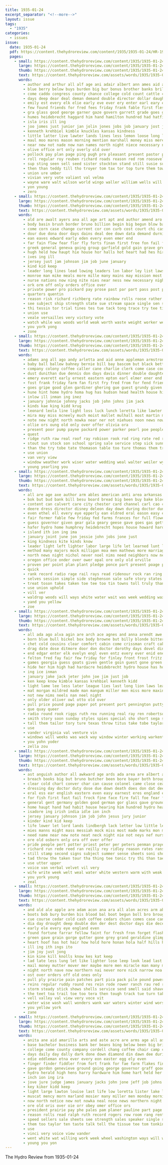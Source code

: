 ```yaml
---
title: 1935-01-24
excerpt_separator: "<!--more-->"
layout: issue
tags:
  - "1935"
categories:
  - issues
issue:
  date: 1935-01-24
  pdf: https://content.thehydroreview.com/content/1935/1935-01-24/HR-1935-01-24.pdf
  pages:
    - small: https://content.thehydroreview.com/content/1935/1935-01-24/small/HR-1935-01-24-01.jpg
      large: https://content.thehydroreview.com/content/1935/1935-01-24/large/HR-1935-01-24-01.jpg
      thumb: https://content.thehydroreview.com/content/1935/1935-01-24/thumbnails/HR-1935-01-24-01.jpg
      text: https://content.thehydroreview.com/assets/words/1935/1935-01-24/HR-1935-01-24-01.txt
      words:
        - author and arthur all alf age ani adair albert ann ames aid are adkins agri ally ain alsup ago ave
        - blue berry below buys burden big bur bonus brother banks brilliant bills balk blew bill but babb been both bonds billie better business bank bascom boast boucher brought battle baptist buy bunch bring board belew broom best
        - come caddo congress county chance college cold count cattle change care can class cal cane christian con cole cast city clerk church company christa cay cotton cause call chris christmas chelf coker cover cedar corn came cant credit clinton
        - days deep dear deal deman demand double director dollar daughter december during death daughters down dies don doctor day dick
        - emily est every elk elie early eve ever ery enter earl eary enid end ell elliot even
        - few found friends for fred fees friday frank fable first flesh fish fate fine from foot free far friend felt farm
        - gra glass good george garner gaze govern garrett grade goes given grew garder glidewell game general grain goodpasture governor
        - humes heidebrecht haggard him hand hamilton hundred had hatfield hesser honor half home hume henry harry held hydro husband hopes her hey has hayward hina heal high hardware house hardacre health hope
        - isla iris ill ing
        - joo jomes just junior jan jolin jones jobs job january jost john jump joe jon jackson
        - kenneth krehbiel kimble knuckles kansas kindness
        - little latter live lawter lands lines less lemon loose long labor left lights late learn leroy lows last lies living loosen lawrence large lizzie let later lake letter lodge
        - maul moo mares mason morning mention marshall money miss mere mens miller mcnary march mcbride might mor mee members more moore made may monda mura mies men mildred much man minnie matter must mail many mark mckee metta mauk malt monday million
        - near new not nade now nan names north night niece necessary nims nor
        - olive office ort only overly old over
        - pollock pay plan page ping pugh pro pleasant present pastor prier power peo people pounds president patient proper public piper part ponte per poor
        - roll regular roy reuben richard roads reason red rom roosevelt rowan register room rather road reno rise ridge
        - sup sting seen sell seed sister stockton stand still susie sung smith shade store second said speed sandlin sorrow senator sorrows subject slemp show samples service schol shall stamp safe soma state super she sale sales seven such states sunday save stamps speaker saturday sat sun school soon set
        - then than teddy till tho troyer tom tax tor top ture them towns teacher the test thi thurs try ting taken ten torn thompson too tea talk
        - union ure umber
        - vivian very vote valiant val velma
        - wayne ware walt wilson world wingo waller william wells will wave wait wages western winfield work wate weatherman went walter williams weeks week while wind was white with
        - yon young
        - zero
    - small: https://content.thehydroreview.com/content/1935/1935-01-24/small/HR-1935-01-24-02.jpg
      large: https://content.thehydroreview.com/content/1935/1935-01-24/large/HR-1935-01-24-02.jpg
      thumb: https://content.thehydroreview.com/content/1935/1935-01-24/thumbnails/HR-1935-01-24-02.jpg
      text: https://content.thehydroreview.com/assets/words/1935/1935-01-24/HR-1935-01-24-02.txt
      words:
        - ald are awalt ayers ana all age art apt and author amend aro ally
        - body basin brush border bruno billion begin big begun blow ban better but bitterly branch best bein bruckart bud berlin been business bureau busi bill ball borah back brown began borders batley bonus bas bers brought blood board broaden byrnes blind
        - come corn case change current cor con curb cost court chi cases chaco congress city carolina claus came cause carry code cell course comes child can col
        - dour due dona door days dains deal dee down data demand durning desire delay day during done dally dry does
        - ean eaves edward early eden every even emer end
        - far fain flow fear flor fly forts finan first free fon fail fought fine fand fone for frances furnish found fed floor fate fund from foe
        - greek general geneva going group garfield gold gain grave gress gamble gov getting given good goes gen germany
        - hugh held how haupt hie house hor halls hot heart had hes hiram heard hour hand hopes han her hydro hosta hopewell has high health
        - ives ing ill
        - jersey just jam johnson jim job june january
        - kind kid keep
        - leader long lines lead lowing leaders lon labor ley list laws love line losing last low like latter league little
        - monroe man mike meals more mille many mains may mission most mail mineral mews mutt money mall must means mile miles mote matters much mention manner minne mony males members matter mann men made march mediate major
        - nurse nations now ning nite nies near ness new necessary night nia nore news nine nation nin not
        - ork orm off only orders office over
        - private power pro pickard pay prose past par part pass post planes pound pee persia polley per plan people pill press plane public pink pounds president present place precious price persons
        - quarters quentin
        - reason risk richard richberg rate rainbow rolls roose rather rayburn ready renew rule rich ransom route ran rob rates roosevelt roll
        - see subject ship strength state sue stream space single sen sit show snell say saar seal senator sena springs states storm seen signs size seems speak speech side start san song six study sir storms such som september sincere save soon shown story surplus shirts starts south shows sey said shallow sum second special
        - thi tessin tor trial tines tes tue tack tong trace try tee tin then tiny texas than tho thing tat takes tater ting tea tory them test the too taken ties trom trust tax
        - union use
        - veale versailles very victory vote
        - watch while was woods world weak worth waste weight worker well western witt ways war wage will with william white wild washington week work wells weeks way walt won worn why
        - you york yong
        - zone
    - small: https://content.thehydroreview.com/content/1935/1935-01-24/small/HR-1935-01-24-03.jpg
      large: https://content.thehydroreview.com/content/1935/1935-01-24/large/HR-1935-01-24-03.jpg
      thumb: https://content.thehydroreview.com/content/1935/1935-01-24/thumbnails/HR-1935-01-24-03.jpg
      text: https://content.thehydroreview.com/assets/words/1935/1935-01-24/HR-1935-01-24-03.txt
      words:
        - adams ang all ago andy arletta and aid anne appleman armstrong ast are
        - baby ball ballew bahney bernie bill bay bascom but black better butler bist bear baptist bet brown bers been bickell body bethel butch bath blough bank
        - company colony coffee caller cane charlie clerk come case county charles caddo cope change childs crosswhite course carl colt cartwright creek call cold cousin cee chy credit class city clara cordial custer crail
        - dust dunithan due dennis don days davis dinner double daughters doing daughter day during done dry ditmore death
        - emery everett early ernest eastern epton earl elmer ener end ethel even
        - fost frank friday farm fan first fry fred from for fend friends few
        - goes gripe good glen gardiner ghering gue guest grundy given gourd garner games gar george going gray gilmore
        - hune hint home hydro homa hug has hudson head health house him honor hitch hall her held horse had herman harry hazel
        - inlow ill inman ing inez
        - january johnnie johnny jacks job john johns jim jack
        - kinds kae king kidd krug
        - leonard leola line light loss luck lunch loretta like lawter luella look ley lynch lesson last long low lewis lena lasley lookeba lemon luderman lloyd
        - mira may miss mcneely much moist mallet mulhall most martin members miller morning mapel mare made many mares more mains
        - note new night north nowka near ner not niehues noon news now
        - ollie ors oung old only over offer olivia ora
        - present poor pump payne packard power parker pearl poe people pot plan plumber past pitzer philip pipe pees pleasant paul
        - quest
        - ridge ruth raw real roof ray robison rook rod ring rate red rust round regular riggs read roy
        - stout sun stock son school spring sale service step sick sunny sunday see smile shower subject scott seed slemp show still sur saturday sandlin starts special sat shiver state sell sam shanks
        - than the try tobe tate thomason table too ture thomas them triplett teacher
        - use union
        - van very view
        - window weather work wiser water wedding weal walter weiler wyatt was willis williams wat winifred with way word wack weiner wife week working wind wilbur welcome will
        - young yearling you
    - small: https://content.thehydroreview.com/content/1935/1935-01-24/small/HR-1935-01-24-04.jpg
      large: https://content.thehydroreview.com/content/1935/1935-01-24/large/HR-1935-01-24-04.jpg
      thumb: https://content.thehydroreview.com/content/1935/1935-01-24/thumbnails/HR-1935-01-24-04.jpg
      text: https://content.thehydroreview.com/assets/words/1935/1935-01-24/HR-1935-01-24-04.txt
      words:
        - all are age axe author arm ables american anti area arkansas ago accord ask ager and ain able
        - bok but bud bank bill besu board bread big been buy bake block bers best bur brides binger bright bridegroom boyd bus boucher bayer berlin bring burk breath betty below bonus blue bride business
        - content can calvert care city chester card channel carl cao chy cream caddo connally cee county cor charles cake cold chief cia congress come case cases church common che cry class cheap cubic company
        - deere dress director disney deleon day down during doctor dungan death doing dodge
        - even ethel ell every eye epperly ean eldred eral eason easy eileen eva
        - fair former fable few friday fed farms frances for full flowers forward folks fast farm from fone flood fountain first far fred fall frasier forget friends felton
        - guess governor given gear gala geary geese gave goes gas getting
        - hafer hydro home humphrey heidebrecht hopes house howard hardware husband her heart harold herring halter hundred henke hatfield hinton horton happy hen had has herndon hind hamilton haye held health holt hot
        - island ith ion ing ima
        - january joint june jon jessie john jobs jone just
        - king kindness kite kinds know
        - leader light left lighter labor large life let learned lunt leverich lovely lace longer lis lea love last lass lot later lower likely level lawter las lenora long leo
        - method many majors mock milligan moa men mathews more marriage most missouri man melba made money monday marland mcbride must miller music mullendore miles melton mer male mckee mae much
        - north news night nichol never noel nims need neighbors now needs not name ney ner new nor nine
        - oregon office onder over ower opal ore only old orville
        - proven per point plan plant pledge ponce part present poage pro place pretty pay pink president preas private paper public pal plants people pot paul pauline piano pillow pius pack power pape press
        - quick
        - rank record radio rage rail rays read ridenour rock ran ring rais real river road ree rates romance res ristow race rent red
        - selves session simple side stephenson sale safe story states sunday she schools state sang standard seen sodders south start say school severance search saturday shower see set sum suit sells score secor sion service satin scott second speed sales senator short
        - treat toson takes taken toe tee too tin towns toll truly than tax tha theresa times the ting thousand till texas thein them train town titus take ten thomas tale tennessee
        - use union uphold
        - vill ver
        - waldrop woods will ways white water wait was week wedding wax wood warkentin washington writer while whitmer western willis words want world way wee williams with west well work won wesley
        - yand you yellow
        - zoe
    - small: https://content.thehydroreview.com/content/1935/1935-01-24/small/HR-1935-01-24-05.jpg
      large: https://content.thehydroreview.com/content/1935/1935-01-24/large/HR-1935-01-24-05.jpg
      thumb: https://content.thehydroreview.com/content/1935/1935-01-24/thumbnails/HR-1935-01-24-05.jpg
      text: https://content.thehydroreview.com/assets/words/1935/1935-01-24/HR-1935-01-24-05.txt
      words:
        - all ada ago alva agin are arch ace agnes and anna arendt awe ares ask
        - born blue bull bickel box body browne but billy blonde bitter boucher bartgis bethel bradley ben bring bears business been beh bernice bowels basket black best back
        - chet cold cousins clear comfort cabin come crissman craft cake coker calvin carruth clive crane city crank crisman claflin cause cole carl cal college can carol came company coleman
        - drag date dose ditmore door don doctor dorothy days dovel dinner daughter dorris deiner
        - end edgar enter elk evelyn engl even entz every ever enid ene elliott
        - felton fred fay fair few friday for finley front frost fritz french frank friends ford florence from frances force floyd fam famous forget flansburg farm
        - games georgia guess goats given gentle goin guest gone green graff glass
        - hide her him high had hardacre heidebrecht hydro house has hour hollow hee hair hamilton herman how henry hard harry hang heart hand holding harold habit held hoot home honor hamons
        - ing ice inman
        - january jake jack jeter john joe jim just job
        - ken keep know kimble kansas krehbiel kenneth kidd
        - light lame lee less later league lies last long lion laws learned like low let lanning look luella late lassiter lemon lillian
        - mat morgan mildred made man mangum miller men miss more maxine mary may many mine most melba morning
        - not new nims neels nan neel night
        - only older oliver owl otto old over
        - pull price pound page paper pot present port pennington putty pay piece proud
        - que quay queer
        - radio round rook riggs ruth rex running real ray ren robertson rate read romance reading reva roll
        - smith story soon sunday styles spies special sho short sega school sutton stockton set stork student safe scott sop sell small suit supper stiff sale sister son say surprise salesman speak seem secret style sand sled saturday stein six standard sedan sot said she samples
        - tall them tailor tory ture texas throw titus take tobe taylor trip tayler tale till too town the tippy thomason tones team taken
        - use
        - vander virginia val venture vin
        - windows will weeks was wack way window winter working warkentin weatherford well while world with week wayne wish want worth war word wife
        - you yohn yoder
        - zella zou
    - small: https://content.thehydroreview.com/content/1935/1935-01-24/small/HR-1935-01-24-06.jpg
      large: https://content.thehydroreview.com/content/1935/1935-01-24/large/HR-1935-01-24-06.jpg
      thumb: https://content.thehydroreview.com/content/1935/1935-01-24/thumbnails/HR-1935-01-24-06.jpg
      text: https://content.thehydroreview.com/assets/words/1935/1935-01-24/HR-1935-01-24-06.txt
      words:
        - ast anguish author all awkward age ards ada area are albert and ask alt aid
        - breach books big but bruno butcher been bore bayer both brought bowels blouse bale betty boy bulk best brink blood bis baby better back
        - clear cold chart conver char can cause colonel came close cease case chief con cross cay come condon cough cure crush childs cee corner child charles court christians comfort coins center
        - dressing day doctor duty dose due down death does don dat deep done double davis der
        - eral ess ear english eastern even easy earnest eres england ene ever eye else eston
        - for fish first fast fail frock fine face fire fall foe fear from fisch force free few freeze fitzwater fallen found flesh ford full
        - general gent germany golden good german gor glass gave ground green gran gene gow given
        - home haupt hand had habit house hearing him hundred hydro head heed health holding hauptmann heres held hiscox high hey has hope hay how heads hour hood
        - isadore ing irish india idle ion inch
        - jersey january johnson jim job john jesus jury junior
        - kinder kind kid keep
        - life lower let lord lands lindbergh lack letter low little league later lefthand line land large learn lesson les live long last lar leer like lords left
        - mies manns might mass messiah mock miss most made marks mon many man may maxine mans means mann more malden matthew magazine money much
        - need name near new note neat neck night nie not neys nef nurse now ness
        - ore old osborn only ora off over offer
        - pride people pert potter priest peter per peters penman prayer pote part pray post pellet pain port poche peasant prose point present plenty pate police power ply price parison
        - richard run rede reed ran reilly rey ridley reason rates ransom ree rent round red rink real rust
        - still stamp second signs subject summer sense sheets soni shows senior servant sessions sons spare sake ship shown self sister sea states sailor sword say safe sult show small strong study street stand style ser stamps set such state sewing she seven som soap start stein shaw supply spring send senna satin seen salary see samples school song siren short speech sears speak sain sause sup shall seem service sale size
        - tad throw the taken tour tha thing tee tonic try thi than tae telling tut top trom take too then tep teh trial tender tin ten truly them toot
        - use utter upper
        - voice van verbal velvet vil very
        - wife write week welt weal water white western warm with weak way want writer will word well wear world was warning wit while words weeks weer works why watch west
        - you york young
        - zeal
    - small: https://content.thehydroreview.com/content/1935/1935-01-24/small/HR-1935-01-24-07.jpg
      large: https://content.thehydroreview.com/content/1935/1935-01-24/large/HR-1935-01-24-07.jpg
      thumb: https://content.thehydroreview.com/content/1935/1935-01-24/thumbnails/HR-1935-01-24-07.jpg
      text: https://content.thehydroreview.com/assets/words/1935/1935-01-24/HR-1935-01-24-07.txt
      words:
        - and ald ale apple are adam acon ana ara all alon acres arm able ane aly
        - boots bob bury burden bis blood bal boot begun boll bro brought beat back brink bay better best bathe black bluff broad began bee bring bank but bernie break burst been
        - cue course cedar cold cash coffee cedars chien comes case cant carry coe canyon city cok con cove crawl cote cave cece corner close come change car camp can cram came
        - dia day drought deep double don der dest doctor days die decent dry dio does down dee dust dare doing
        - early ele every eye england even
        - found fortune farrar fellow faint for fresh fron forget flash from fling fore fine fix foo foot feng filling flowers ford flow far fire fall front face flood fand fing fed faithful falling full fell fast few free first
        - green gave grain gorge gutter gone grey grand geraldine glimpse game ground given gray gravel grew grace grass
        - heart hoof has hot hair how hold hore honan hola half hills hollow hays home helen held her hand him hes horse hice hay heen head hydro had hands hang hour hey
        - ill ing ith ings ito
        - jim joy just jong
        - kin kine kill knolls know kes kat keep
        - lad late less lung let like lighter lose leep look lead last lek ley lence lone land lope loop long little lightning later left low lovely lay
        - mail money mutter mover mer maybe more men miracle man many miles mals mulberry must method might mee made meg morning
        - night north nave now northern nai never nore nick narrow noa name new necessary need not
        - ost over orders off old ones only
        - pull ply prairie pain patches part pica pack pile pound power pasta place people posten price powder
        - reins regular ruddy round res rein rode rower ranch rau red ready record robbers roc rae records rains reading room rock rear run river riding ridge ran real rub rain
        - storm steady stick shows shells service send smell said shave summer show switch she shallow sao sandy sot stand swales straight stage south single slow sal sand steep saw silk sun small sky street step side speech safe sheer soon self shown star slicker shoots spring see speed say such strong swift strange sleep set sack season saturday sou shall six
        - the teet toa trail toe too tera then tough track tue turn take taken teal tall tat times thee thunder torrent them tres tell town ting tolo trend tale tye try
        - vell valley val view very voce vit
        - water wise wash wall wonders wank war waters winter wind worst wide went with was worms winding win west while well why work want words weeks will walt word walls white way
        - you yellow york
        - zane
    - small: https://content.thehydroreview.com/content/1935/1935-01-24/small/HR-1935-01-24-08.jpg
      large: https://content.thehydroreview.com/content/1935/1935-01-24/large/HR-1935-01-24-08.jpg
      thumb: https://content.thehydroreview.com/content/1935/1935-01-24/thumbnails/HR-1935-01-24-08.jpg
      text: https://content.thehydroreview.com/assets/words/1935/1935-01-24/HR-1935-01-24-08.txt
      words:
        - anita ane aid amarillo arts and aste acre are arms age all ast ask able ago author aken american ave
        - base bachelor business bank ber beans bing below been big bring bare brie boles billie bill but back best bennett box bonds bills bulk brand bolt begin brown binger barney ball bales bale bottle bonus better
        - college come county company cordell chang coffee chair camp church chamber child caddo cram cold cant crafts carnegie camps can cake cabbage clerk cyril carpenter city cobb corn cream court christmas con cane
        - days daily day dally dark done down diamond din dawn dee during dough doing deal
        - edie eddleman etna ever every eon easter egg ely even
        - finger finder fiddler from fort frank for fae farm flakes fines frost full fresh flood first far friday folks
        - gave gordon genevieve ground going george governor graff good glory ghee gov geary gallon grant
        - hydro herald high hens harry hardware him home hart held her hatfield hinton house hopkins head hochstetler horn has hay helm had hide heard homestead
        - inch ion ing ira
        - jove jure judge james january jacks john jone jeff job johns
        - key kiker kidd keep
        - light large lawton louise last life low loretta lister lake longer leghorn left law lemon land leaf lemons like lard little
        - muscat mency morn marland mosier many miller men monday morning members must master mcvey martin man mash money market more merit mayme made may
        - now north notice new not nowka neal nose news northern night need
        - ore old oris over oie orr obey omer office ors
        - president prairie pay phe pales pam planer pauline part page pure pepper per plain place pump provine pugh powder pany power paper present paul polish passage parrish persons press peck
        - reason rolls read ralph ruth record rogers row room rang rent
        - speed sellers sale sheets see strength sales speaker single subject sao shall senator silver school slemp sweeney sweet states sun sister son size saturday story service seed sell sie set sunday shillings station seen shoulders stake setting send spring state said sad straw sugar store
        - them too taylor ten taste talk tell the tissue tee tom tonkinson than texas then titus town toda
        - use
        - vinci very voice view vander
        - went white wat willing work week wheel washington ways will woods welcome was way want wien working wells wish wilson with wil
        - young you yon
---
```


The Hydro Review from 1935-01-24

<!--more-->

